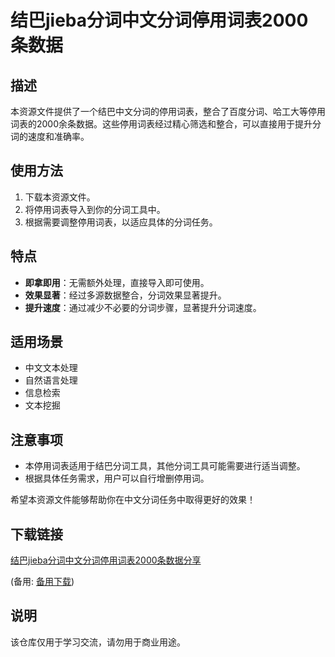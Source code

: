# 结巴jieba分词中文分词停用词表2000条数据

## 描述
本资源文件提供了一个结巴中文分词的停用词表，整合了百度分词、哈工大等停用词表的2000余条数据。这些停用词表经过精心筛选和整合，可以直接用于提升分词的速度和准确率。

## 使用方法
1. 下载本资源文件。
2. 将停用词表导入到你的分词工具中。
3. 根据需要调整停用词表，以适应具体的分词任务。

## 特点
- **即拿即用**：无需额外处理，直接导入即可使用。
- **效果显著**：经过多源数据整合，分词效果显著提升。
- **提升速度**：通过减少不必要的分词步骤，显著提升分词速度。

## 适用场景
- 中文文本处理
- 自然语言处理
- 信息检索
- 文本挖掘

## 注意事项
- 本停用词表适用于结巴分词工具，其他分词工具可能需要进行适当调整。
- 根据具体任务需求，用户可以自行增删停用词。

希望本资源文件能够帮助你在中文分词任务中取得更好的效果！

## 下载链接
[结巴jieba分词中文分词停用词表2000条数据分享](https://pan.quark.cn/s/4f518696bd34) 

(备用: [备用下载](https://pan.baidu.com/s/13IZ8Ryr3OsoO8erNuXMu9A?pwd=1234))

## 说明

该仓库仅用于学习交流，请勿用于商业用途。
